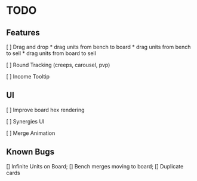 # TODO

## Features

[ ] Drag and drop
    * drag units from bench to board
    * drag units from bench to sell
    * drag units from board to sell

[ ] Round Tracking (creeps, carousel, pvp)

[ ] Income Tooltip

## UI
[ ] Improve board hex rendering

[ ] Synergies UI

[ ] Merge Animation

## Known Bugs
[] Infinite Units on Board;
[] Bench merges moving to board;
[] Duplicate cards